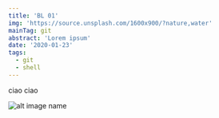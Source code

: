 ```yaml
---
title: 'BL 01'
img: 'https://source.unsplash.com/1600x900/?nature,water'
mainTag: git
abstract: 'Lorem ipsum'
date: '2020-01-23'
tags:
  - git
  - shell
---
```


ciao ciao

![alt image name](https://icatcare.org/app/uploads/2018/07/Helping-your-new-cat-or-kitten-settle-in-1.png)
